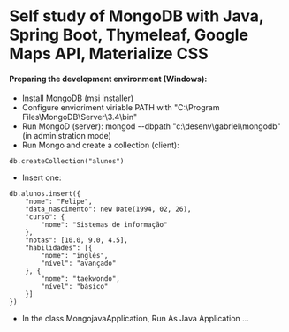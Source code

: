 # Self study of MongoDB with Java, Spring Boot, Thymeleaf, Google Maps API, Materialize CSS

#### Preparing the development environment (Windows):
- Install MongoDB (msi installer)
- Configure envioriment viriable PATH with "C:\Program Files\MongoDB\Server\3.4\bin"
- Run MongoD (server): mongod --dbpath "c:\desenv\gabriel\mongodb" (in administration mode)
- Run Mongo and create a collection (client):
```
db.createCollection("alunos")
```
- Insert one:
```
db.alunos.insert({
    "nome": "Felipe",
    "data_nascimento": new Date(1994, 02, 26),
    "curso": {
        "nome": "Sistemas de informação"
    },
    "notas": [10.0, 9.0, 4.5],
    "habilidades": [{
        "nome": "inglês",
        "nível": "avançado"
    }, {
        "nome": "taekwondo",
        "nível": "básico"
    }]
})
```

- In the class MongojavaApplication, Run As Java Application ...
